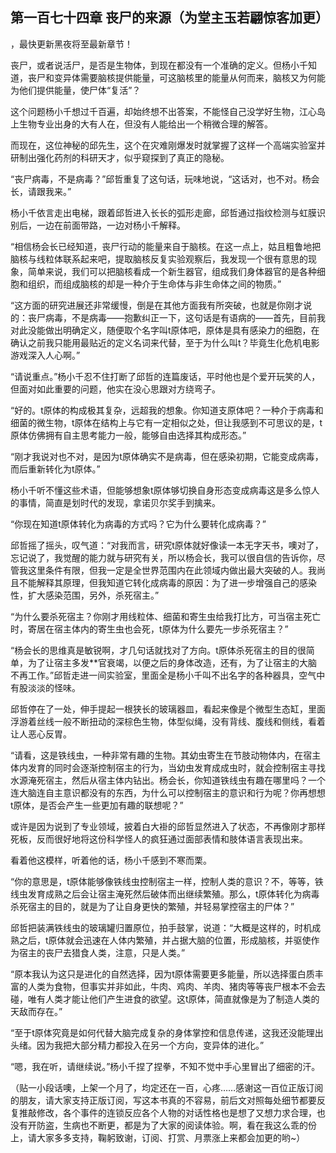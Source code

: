 ## 第一百七十四章 丧尸的来源（为堂主玉若翩惊客加更）
，最快更新黑夜将至最新章节！

丧尸，或者说活尸，是否是生物体，到现在都没有一个准确的定义。但杨小千知道，丧尸和变异体需要脑核提供能量，可这脑核里的能量从何而来，脑核又为何能为他们提供能量，使尸体“复活”？

这个问题杨小千想过千百遍，却始终想不出答案，不能怪自己没学好生物，江心岛上生物专业出身的大有人在，但没有人能给出一个稍微合理的解答。

而现在，这位神秘的邱先生，这个在灾难刚爆发时就掌握了这样一个高端实验室并研制出强化药剂的科研天才，似乎窥探到了真正的隐秘。

“丧尸病毒，不是病毒？”邱哲重复了这句话，玩味地说，“这话对，也不对。杨会长，请跟我来。”

杨小千依言走出电梯，跟着邱哲进入长长的弧形走廊，邱哲通过指纹检测与虹膜识别后，一边在前面带路，一边对杨小千解释。

“相信杨会长已经知道，丧尸行动的能量来自于脑核。在这一点上，姑且粗鲁地把脑核与线粒体联系起来吧，提取脑核反复实验观察后，我发现一个很有意思的现象，简单来说，我们可以把脑核看成一个新生器官，组成我们身体器官的是各种细胞和组织，而组成脑核的却是一种介于生命体与非生命体之间的物质。”

“这方面的研究进展还非常缓慢，倒是在其他方面我有所突破，也就是你刚才说的：丧尸病毒，不是病毒――抱歉纠正一下，这句话是有语病的――首先，目前我对此没能做出明确定义，随便取个名字叫t原体吧，原体是具有感染力的细胞，在确认之前我只能用最贴近的定义名词来代替，至于为什么叫t？毕竟生化危机电影游戏深入人心啊。”

“请说重点。”杨小千忍不住打断了邱哲的连篇废话，平时他也是个爱开玩笑的人，但面对如此重要的问题，他实在没心思跟对方绕弯子。

“好的。t原体的构成极其复杂，远超我的想象。你知道支原体吧？一种介于病毒和细菌的微生物，t原体在结构上与它有一定相似之处，但让我感到不可思议的是，t原体仿佛拥有自主思考能力一般，能够自由选择其构成形态。”

“刚才我说对也不对，是因为t原体确实不是病毒，但在感染初期，它能变成病毒，而后重新转化为t原体。”

杨小千听不懂这些术语，但能够想象t原体够切换自身形态变成病毒这是多么惊人的事情，简直是划时代的发现，拿诺贝尔奖手到擒来。

“你现在知道t原体转化为病毒的方式吗？它为什么要转化成病毒？”

邱哲摇了摇头，叹气道：“对我而言，研究t原体就好像读一本无字天书，噢对了，忘记说了，我觉醒的能力就与研究有关，所以杨会长，我可以很自信的告诉你，尽管我这里条件有限，但我一定是全世界范围内在此领域内做出最大突破的人。我尚且不能解释其原理，但我知道它转化成病毒的原因：为了进一步增强自己的感染性，扩大感染范围，另外，杀死宿主。”

“为什么要杀死宿主？你刚才用线粒体、细菌和寄生虫给我打比方，可当宿主死亡时，寄居在宿主体内的寄生虫也会死，t原体为什么要先一步杀死宿主？”

“杨会长的思维真是敏锐啊，才几句话就找对了方向。t原体杀死宿主的目的很简单，为了让宿主多发**官衰竭，以便之后的身体改造，还有，为了让宿主的大脑不再工作。”邱哲走进一间实验室，里面全是杨小千叫不出名字的各种器具，空气中有股淡淡的怪味。

邱哲停在了一处，伸手提起一根狭长的玻璃器皿，看起来像是个微型生态缸，里面浮游着丝线一般不断扭动的深棕色生物，体型似绳，没有背线、腹线和侧线，看着让人恶心反胃。

“请看，这是铁线虫，一种非常有趣的生物。其幼虫寄生在节肢动物体内，在宿主体内发育的同时会逐渐控制宿主的行为，当幼虫发育成成虫时，就会控制宿主寻找水源淹死宿主，然后从宿主体内钻出。杨会长，你知道铁线虫有趣在哪里吗？一个连大脑连自主意识都没有的东西，为什么可以控制宿主的意识和行为呢？你再想想t原体，是否会产生一些更加有趣的联想呢？”

或许是因为说到了专业领域，披着白大褂的邱哲显然进入了状态，不再像刚才那样死板，反而很好地将这份科学怪人的疯狂通过面部表情和肢体语言表现出来。

看着他这模样，听着他的话，杨小千感到不寒而栗。

“你的意思是，t原体能够像铁线虫控制宿主一样，控制人类的意识？不，等等，铁线虫发育成熟之后会让宿主淹死然后破体而出继续繁殖。那么，t原体转化为病毒杀死宿主的目的，就是为了让自身更快的繁殖，并轻易掌控宿主的尸体？”

邱哲把装满铁线虫的玻璃罐归置原位，拍手鼓掌，说道：“大概是这样的，时机成熟之后，t原体就会迅速在人体内繁殖，并占据大脑的位置，形成脑核，并驱使作为宿主的丧尸去猎食人类，注意，只是人类。”

“原本我认为这只是进化的自然选择，因为t原体需要更多能量，所以选择蛋白质丰富的人类为食物，但事实并非如此，牛肉、鸡肉、羊肉、猪肉等等丧尸根本不会去碰，唯有人类才能让他们产生进食的欲望。这t原体，简直就像是为了制造人类的天敌而存在。”

“至于t原体究竟是如何代替大脑完成复杂的身体掌控和信息传递，这我还没能理出头绪。因为我把大部分精力都投入在另一个方向，变异体的进化。”

“嗯，我在听，请继续说。”杨小千捏了捏拳，不知不觉中手心里冒出了细密的汗。

（贴一小段话噢，上架一个月了，均定还在一百，心疼……感谢这一百位正版订阅的朋友，请大家支持正版订阅，写这本书真的不容易，前后文对照每处细节都要反复推敲修改，各个事件的连锁反应各个人物的对话性格也是想了又想力求合理，也没有开防盗，生病也不断更，都是为了大家的阅读体验。啊，看在我这么乖的份上，请大家多多支持，鞠躬致谢，订阅、打赏、月票涨上来都会加更的哟~）

